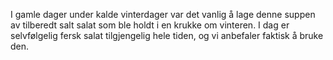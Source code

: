 I gamle dager under kalde vinterdager var det vanlig å lage denne suppen av tilberedt salt salat som ble holdt i en krukke om vinteren. I dag er selvfølgelig fersk salat tilgjengelig hele tiden, og vi anbefaler faktisk å bruke den.